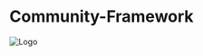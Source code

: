# Community-Framework
![Logo](https://github.com/JamesTheMaker/Community-Framework/blob/main/cf_logo.png)

